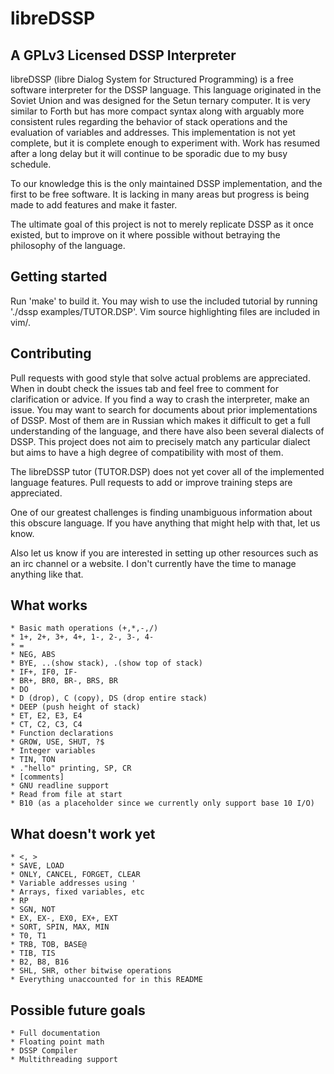 # libreDSSP
## A GPLv3 Licensed DSSP Interpreter

libreDSSP (libre Dialog System for Structured Programming) is a free software interpreter for the DSSP language. This language originated in the Soviet Union and was designed for the Setun ternary computer. It is very similar to Forth but has more compact syntax along with arguably more consistent rules regarding the behavior of stack operations and the evaluation of variables and addresses. This implementation is not yet complete, but it is complete enough to experiment with. Work has resumed after a long delay but it will continue to be sporadic due to my busy schedule.

To our knowledge this is the only maintained DSSP implementation, and the first to be free software. It is lacking in many areas but progress is being made to add features and make it faster.

The ultimate goal of this project is not to merely replicate DSSP as it once existed, but to improve on it where possible without betraying the philosophy of the language.

## Getting started
Run 'make' to build it. You may wish to use the included tutorial by running './dssp examples/TUTOR.DSP'.
Vim source highlighting files are included in vim/.

## Contributing
Pull requests with good style that solve actual problems are appreciated. When in doubt check the issues tab and feel free to comment for clarification or advice. If you find a way to crash the interpreter, make an issue. You may want to search for documents about prior implementations of DSSP. Most of them are in Russian which makes it difficult to get a full understanding of the language, and there have also been several dialects of DSSP. This project does not aim to precisely match any particular dialect but aims to have a high degree of compatibility with most of them.

The libreDSSP tutor (TUTOR.DSP) does not yet cover all of the implemented language features. Pull requests to add or improve training steps are appreciated.

One of our greatest challenges is finding unambiguous information about this obscure language. If you have anything that might help with that, let us know.

Also let us know if you are interested in setting up other resources such as an irc channel or a website. I don't currently have the time to manage anything like that.

## What works
	* Basic math operations (+,*,-,/)
	* 1+, 2+, 3+, 4+, 1-, 2-, 3-, 4-
	* =
	* NEG, ABS
	* BYE, ..(show stack), .(show top of stack)
	* IF+, IF0, IF-
	* BR+, BR0, BR-, BRS, BR
	* DO
	* D (drop), C (copy), DS (drop entire stack)
	* DEEP (push height of stack)
	* ET, E2, E3, E4
	* CT, C2, C3, C4
	* Function declarations
	* GROW, USE, SHUT, ?$
	* Integer variables
	* TIN, TON
	* ."hello" printing, SP, CR
	* [comments]
	* GNU readline support
	* Read from file at start
	* B10 (as a placeholder since we currently only support base 10 I/O)

## What doesn't work yet
	* <, >
	* SAVE, LOAD
	* ONLY, CANCEL, FORGET, CLEAR
	* Variable addresses using '
	* Arrays, fixed variables, etc
	* RP
	* SGN, NOT
	* EX, EX-, EX0, EX+, EXT
	* SORT, SPIN, MAX, MIN
	* T0, T1
	* TRB, TOB, BASE@
	* TIB, TIS
	* B2, B8, B16
	* SHL, SHR, other bitwise operations
	* Everything unaccounted for in this README

## Possible future goals
	* Full documentation
	* Floating point math
	* DSSP Compiler
	* Multithreading support

